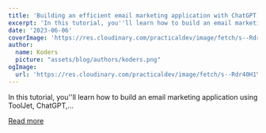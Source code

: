 ```yaml
---
title: 'Building an efficient email marketing application with ChatGPT, ToolJet, and PostgreSQL'
excerpt: 'In this tutorial, you''ll learn how to build an email marketing application using ToolJet, ChatGPT,...'
date: '2023-06-06'
coverImage: 'https://res.cloudinary.com/practicaldev/image/fetch/s--Rdr40H1Y--/c_imagga_scale,f_auto,fl_progressive,h_420,q_auto,w_1000/https://dev-to-uploads.s3.amazonaws.com/uploads/articles/yuh1h5vqgfo38ihvjv0g.png'
author:
  name: Koders
  picture: "assets/blog/authors/koders.png"
ogImage:
  url: 'https://res.cloudinary.com/practicaldev/image/fetch/s--Rdr40H1Y--/c_imagga_scale,f_auto,fl_progressive,h_420,q_auto,w_1000/https://dev-to-uploads.s3.amazonaws.com/uploads/articles/yuh1h5vqgfo38ihvjv0g.png'
---
```


In this tutorial, you''ll learn how to build an email marketing application using ToolJet, ChatGPT,...

[Read more](https://dev.to/tooljet/building-an-efficient-email-marketing-application-with-chatgpt-tooljet-and-postgresql-25g8)
